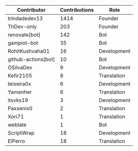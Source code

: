 | Contributor | Contributions | Role |
| ------------ | -------------- | ---- |
| trindadedev13 | 1414 | Founder |
| ThDev-only | 203 | Founder |
| renovate[bot] | 142 | Bot |
| gampiot-bot | 35 | Bot |
| RohitKushvaha01 | 16 | Development |
| github-actions[bot] | 10 | Bot |
| OSilvaDev | 9 | Development |
| Kefir2105 | 8 | Translation |
| teixeira0x | 6 | Development |
| Yamenher | 6 | Translation |
| itsvks19 | 3 | Development |
| Paxsenix0 | 2 | Translation |
| Xori71 | 1 | Translation |
| weblate | 1 | Bot |
| ScriptWrap | 18 | Development |
| ElPerro | 18 | Translation |
